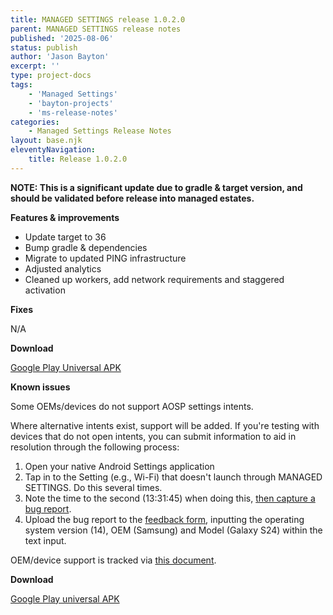 ```yaml
---
title: MANAGED SETTINGS release 1.0.2.0
parent: MANAGED SETTINGS release notes
published: '2025-08-06'
status: publish
author: 'Jason Bayton'
excerpt: ''
type: project-docs
tags: 
    - 'Managed Settings'
    - 'bayton-projects'
    - 'ms-release-notes'
categories: 
    - Managed Settings Release Notes
layout: base.njk
eleventyNavigation: 
    title: Release 1.0.2.0
---
```


**NOTE: This is a significant update due to gradle & target version, and should be validated before release into managed estates.**



**Features & improvements**

- Update target to 36
- Bump gradle & dependencies
- Migrate to updated PING infrastructure
- Adjusted analytics 
- Cleaned up workers, add network requirements and staggered activation 

**Fixes**

N/A

**Download**

[Google Play Universal APK](https://cdn.bayton.org/download/projects/managed-settings/ms_1020_play-signed-universal.apk)

**Known issues**

Some OEMs/devices do not support AOSP settings intents.

Where alternative intents exist, support will be added. If you're testing with devices that do not open intents, you can submit information to aid in resolution through the following process:
1. Open your native Android Settings application
2. Tap in to the Setting (e.g., Wi-Fi) that doesn't launch through MANAGED SETTINGS. Do this several times.
3. Note the time to the second (13:31:45) when doing this, [then capture a bug report](/android/how-to-capture-device-logs/).
4. Upload the bug report to the [feedback form](https://docs.google.com/forms/d/e/1FAIpQLSdYQrOPM0dKwCmcSjfxgoK2rQvhQXXyw2pk9nMqYBn0F2IhRw/viewform?usp=sf_link), inputting the operating system version (14), OEM (Samsung) and Model (Galaxy S24) within the text input.

OEM/device support is tracked via [this document](/projects/managed-settings/oem-support/).

**Download**

[Google Play universal APK](https://cdn.bayton.org/download/projects/managed-settings/ms_1020_universal.apk)
